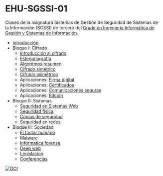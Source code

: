 # EHU-SGSSI-01

Clases de la asignatura Sistemas de Gestión de Seguridad de Sistemas de la Información (SGSSI) de tercero del [Grado en Ingeniería Informática de Gestión y Sistemas de Información](https://www.ehu.eus/es/grado-ingenieria-informatica-de-gestion-y-sistemas-de-informacion-bizkaia).

* [Introducción](Introduccion/index.html)
* Bloque I: Cifrado
  * [Introducción al cifrado](Cifrado_intro/index.html)
  * [Esteganografía](Cifrado_esteganografia/index.html)
  * [Algoritmos resumen](Cifrado_resumen/index.html)
  * [Cifrado simétrico](Cifrado_simetrico/index.html)
  * [Cifrado asimétrico](Cifrado_asimetrico/index.html)
  * Aplicaciones: [Firma digital](Cifrado_firma/index.html)
  * Aplicaciones: [Certificados](Cifrado_certificados/index.html)
  * Aplicaciones: [Comunicaciones seguras](Cifrado_comunicaciones/index.html)
  * Aplicaciones: [Bitcoin](Cifrado_bitcoin/index.html)
* Bloque II: Sistemas
  * [Seguridad en Sistemas Web](Seguridad_web/index.html)
  * [Seguridad física](Seguridad_fisica/index.html)
  * [Copias de seguridad](Copias_seguridad/index.html)
  * [Seguridad en redes](Seguridad_redes/index.html)
* Bloque III: Sociedad
  * [El factor humano](FactorHumano/index.html)
  * [Malware](Malware/index.html)
  * [Informatica forense](InformaticaForense/index.html)
  * [Deep web](DeepWeb/index.html)
  * [Legislacion](Legislacion/index.html)
  * [Conferencias](Conferencias/index.html)

[![DOI](https://zenodo.org/badge/334955028.svg)](https://zenodo.org/badge/latestdoi/334955028)
